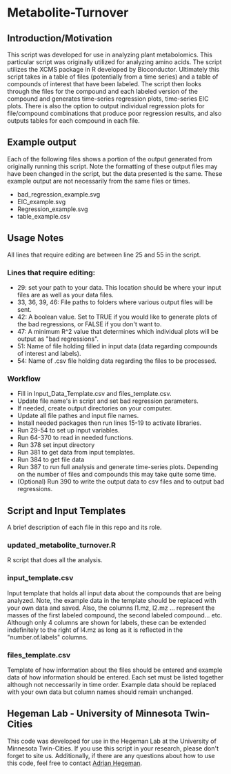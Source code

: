 # Metabolite-Turnover

## Introduction/Motivation
This script was developed for use in analyzing plant metabolomics. This particular script was originally utilized for analyzing amino acids. The script utilizes the XCMS package in R developed by Bioconductor. Ultimately this script takes in a table of files (potentially from a time series) and a table of compounds of interest that have been labeled. The script then looks through the files for the compound and each labeled version of the compound and generates time-series regression plots, time-series EIC plots. There is also the option to output individual regression plots for file/compound combinations that produce poor regression results, and also outputs tables for each compound in each file.

## Example output
Each of the following files shows a portion of the output generated from originally running this script. Note the formatting of these output files may have been changed in the script, but the data presented is the same. These example output are not necessarily from the same files or times. 
- bad_regression_example.svg
- EIC_example.svg
- Regression_example.svg
- table_example.csv

## Usage Notes
All lines that require editing are between line 25 and 55 in the script. 
### Lines that require editing:
- 29: set your path to your data. This location should be where your input files are as well as your data files. 
- 33, 36, 39, 46: File paths to folders where various output files will be sent.  
- 42: A boolean value. Set to TRUE if you would like to generate plots of the bad regressions, or FALSE if you don't want to.
- 47: A minimum R^2 value that determines which individual plots will be output as "bad regressions".
- 51: Name of file holding filled in input data (data regarding compounds of interest and labels).
- 54: Name of .csv file holding data regarding the files to be processed. 

### Workflow
- Fill in Input_Data_Template.csv and files_template.csv.
- Update file name's in script and set bad regression parameters. 
- If needed, create output directories on your computer.
- Update all file pathes and input file names. 
- Install needed packages then run lines 15-19 to activate libraries.
- Run 29-54 to set up input variables.
- Run 64-370 to read in needed functions.
- Run 378 set input directory
- Run 381 to get data from input templates.
- Run 384 to get file data
- Run 387 to run full analysis and generate time-series plots. Depending on the number of files and compounds this may take quite some time.
- (Optional) Run 390 to write the output data to csv files and to output bad regressions. 

## Script and Input Templates
A brief description of each file in this repo and its role. 

### updated_metabolite_turnover.R
R script that does all the analysis. 

### input_template.csv
Input template that holds all input data about the compounds that are being analyzed. Note, the example data in the template should be replaced with your own data and saved. Also, the columns l1.mz, l2.mz ... represent the masses of the first labeled compound, the second labeled compound... etc. Although only 4 columns are shown for labels, these can be extended indefinitely to the right of l4.mz as long as it is reflected in the "number.of.labels" columns. 

### files_template.csv
Template of how information about the files should be entered and example data of how information should be entered. Each set must be listed together although not neccessarily in time order. Example data should be replaced with your own data but column names should remain unchanged. 

## Hegeman Lab - University of Minnesota Twin-Cities
This code was developed for use in the Hegeman Lab at the University of Minnesota Twin-Cities. If you use this script in your research, please don't forget to site us. Additionally, if there are any questions about how to use this code, feel free to contact [Adrian Hegeman](hegem007@umn.edu). 
